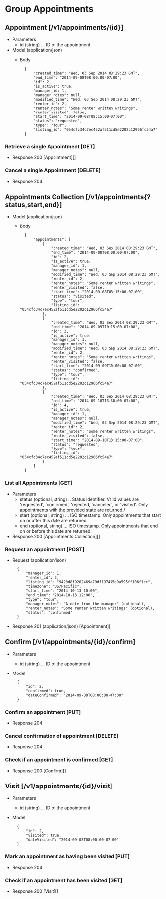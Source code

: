 # Group Appointments

## Appointment [/v1/appointments/{id}]
+ Parameters
    + id (string) ... ID of the appointment
+ Model (application/json)
    + Body

            {
                "created_time": "Wed, 03 Sep 2014 08:29:23 GMT",
                "end_time": "2014-09-08T08:00:00-07:00",
                "id": 2,
                "is_active": true,
                "manager_id: 1,
                "manager_notes": null,
                "modified_time": "Wed, 03 Sep 2014 08:29:23 GMT",
                "renter_id": 2,
                "renter_notes": "Some renter written writings",
                "renter_visited": false,
                "start_time": "2014-09-08T08:15:00-07:00",
                "status": "requested",
                "type": "tour",
                "listing_id": "054cfc34c7ec452af511cd5e2202c12966fc54a7"
            }

### Retrieve a single Appointment [GET]
+ Response 200
    [Appointment][]

### Cancel a single Appointment [DELETE]
+ Response 204

## Appointments Collection [/v1/appointments{?status,start,end}]
+ Model (application/json)
    + Body

            {
                "appointments": [
                    {
                        "created_time": "Wed, 03 Sep 2014 08:29:23 GMT",
                        "end_time": "2014-09-08T08:00:00-07:00",
                        "id": 2,
                        "is_active": true,
                        "manager_id": 1,
                        "manager_notes": null,
                        "modified_time": "Wed, 03 Sep 2014 08:29:23 GMT",
                        "renter_id": 2,
                        "renter_notes": "Some renter written writings",
                        "renter_visited": false,
                        "start_time": "2014-09-08T08:15:00-07:00",
                        "status": "visited",
                        "type": "tour",
                        "listing_id": "054cfc34c7ec452af511cd5e2202c12966fc54a7"
                    },
                    {
                        "created_time": "Wed, 03 Sep 2014 08:29:23 GMT",
                        "end_time": "2014-09-09T10:15:00-07:00",
                        "id": 3,
                        "is_active": true,
                        "manager_id": 1,
                        "manager_notes": null,
                        "modified_time": "Wed, 03 Sep 2014 08:29:23 GMT",
                        "renter_id": 2,
                        "renter_notes": "Some renter written writings",
                        "renter_visited": false,
                        "start_time": "2014-09-09T10:00:00-07:00",
                        "status": "confirmed",
                        "type": "tour",
                        "listing_id": "054cfc34c7ec452af511cd5e2202c12966fc54a7"
                    },
                    {
                        "created_time": "Wed, 03 Sep 2014 08:29:23 GMT",
                        "end_time": "2014-09-10T13:30:00-07:00",
                        "id": 4,
                        "is_active": true,
                        "manager_id": 1,
                        "manager_notes": null,
                        "modified_time": "Wed, 03 Sep 2014 08:29:23 GMT",
                        "renter_id": 2,
                        "renter_notes": "Some renter written writings",
                        "renter_visited": false,
                        "start_time": "2014-09-10T13:15:00-07:00",
                        "status": "requested",
                        "type": "tour",
                        "listing_id": "054cfc34c7ec452af511cd5e2202c12966fc54a7"
                    }
                ]
            }

### List all Appointments [GET]
+ Parameters
    + status (optional, string) .. Status identifier. Valid values are 'requested', 'confirmed', 'rejected, 'canceled', or 'visited'. Only appointments with the provided state are returned./
    + start (optional, string) ... ISO timestamp. Only appointments that start on or after this date are returned.
    + end (optional, string) ... ISO timestamp. Only appointments that end on or before this date are returned.
+ Response 200
    [Appointments Collection][]

### Request an appointment [POST]
+ Request (application/json)

        {
            "manager_id": 1,
            "renter_id": 2,
            "listing_id": "9420d8f9202469a79df197455e9a595ff106f1cc",
            "timezone": "US/Pacific",
            "start_time": "2014-10-13 10:00",
            "end_time": "2014-10-13 12:00",
            "type": "tour",
            "manager_notes": "A note from the manager" (optional),
            "renter_notes": "Some renter written writings" (optional),
            "status": "confirmed"
        }

+ Response 201 (application/json)
    [Appointment][]

## Confirm [/v1/appointments/{id}/confirm]
+ Parameters
    + id (string) ... ID of the appointment
+ Model

        {
            "id": 2,
            "confirmed": true,
            "dateConfirmed": "2014-09-08T08:00:00-07:00"
        }

### Confirm an appointment [PUT]
+ Response 204

### Cancel confirmation of appointment [DELETE]
+ Response 204

### Check if an appointment is confirmed [GET]
+ Response 200
    [Confirm][]

## Visit [/v1/appointments/{id}/visit]
+ Parameters
    + id (string) ... ID of the appointment
+ Model

        {
            "id": 2,
            "visited": true,
            "dateVisited": "2014-09-08T08:00:00-07:00"
        }

### Mark an appointment as having been visited [PUT]
+ Response 204

### Check if an appointment has been visited [GET]
+ Response 200
    [Visit][]
